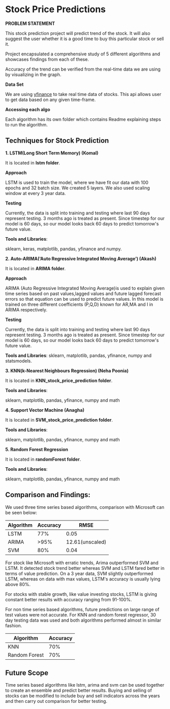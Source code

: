 # Stock Price Predictions

**PROBLEM STATEMENT**

This stock prediction project will predict trend of the stock. It will also suggest the user whether it is a good time to buy this particular stock or sell it.

Project encapsulated a comprehensive study of 5 different algorithms and showcases findings from each of these.

Accuracy of the trend can be verified from the real-time data we are using by visualizing in the graph.

**Data Set**

We are using [yfinance](https://pypi.org/project/yfinance/) to take real time data of stocks. This api allows user to get data based on any given time-frame.

**Accessing each algo**

Each algorithm has its own folder which contains Readme explaining steps to run the algorithm.


## Techniques for Stock Prediction

**1. LSTM(Long Short Term Memory) (Komal)**

It is located in **lstm folder**.

**Approach**

LSTM is used to train the model, where we have fit our data with 100 epochs and 32 batch size. We created 5 layers. We also used scaling window at every 3 year data.

**Testing**

Currently, the data is split into training and testing where last 90 days represent testing. 3 months ago is treated as present. Since timestep for our model is 60 days, so our model looks back 60 days to predict tomorrow's future value.

**Tools and Libraries**:

sklearn, keras, matplotlib, pandas, yfinance and numpy.

**2. Auto-ARIMA(‘Auto Regressive Integrated Moving Average’) (Akash)**

It is located in **ARIMA folder**.

**Approach**

ARIMA (Auto Regressive Integrated Moving Average)is used to explain given time series based on past values,lagged values and future lagged forecast errors so that equation can be used to predict future values. In this model is trained on three different coefficients (P,Q,D) known for AR,MA and I in ARIMA respectively.

**Testing**

Currently, the data is split into training and testing where last 90 days represent testing. 3 months ago is treated as present. Since timestep for our model is 60 days, so our model looks back 60 days to predict tomorrow's future value.

**Tools and Libraries**:
sklearn, matplotlib, pandas, yfinance, numpy and statsmodels.

**3. KNN(k-Nearest Neighbours Regression) (Neha Poonia)**

It is located in **KNN_stock_price_prediction folder**.

**Tools and Libraries**:

sklearn, matplotlib, pandas, yfinance, numpy and math

**4. Support Vector Machine (Anagha)**

It is located in **SVM_stock_price_prediction folder**.

**Tools and Libraries**:

sklearn, matplotlib, pandas, yfinance, numpy and math

**5. Random Forest Regression**

It is located in **randomForest folder**.

**Tools and Libraries**:

sklearn, matplotlib, pandas, yfinance, numpy and math


## Comparison and Findings:

We used three time series based algorithms, comparison with Microsoft can be seen below:

| Algorithm      | Accuracy    | RMSE          |
| ---------------| ----------- |---------------|
| LSTM           | 77%         |0.05           |
| ARIMA          | >95%        |12.61(unscaled)|
| SVM            | 80%         |0.04           |

For stock like Microsoft with erratic trends, Arima outperformed SVM and LSTM. It detected stock trend better whereas SVM and LSTM fared better in terms of value prediction. On a 3 year data, SVM slightly outperformed LSTM, whereas on data with max values, LSTM's accuracy is usually lying above 80%.

For stocks with stable growth, like value investing stocks, LSTM is  giving constant better results with accuracy ranging from 91-100%.  

For non time series based algorithms, future predictions on large range of test values were not accurate. For KNN and random forest regressor, 30 day testing data was used and both algorithms performed almost in similar fashion.

| Algorithm      | Accuracy |
| ----------- | ----------- |
| KNN      | 70%       |
| Random Forest   | 70%        |


## Future Scope

Time series based algorithms like lstm, arima and svm can be used together to create an ensemble and predict better results. Buying and selling of stocks can  be modified to include buy and sell indicators across the years and then carry out comparison for better testing.
